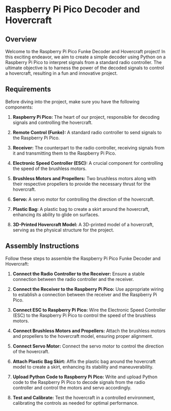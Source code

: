 # Raspberry Pi Pico Decoder and Hovercraft

## Overview

Welcome to the Raspberry Pi Pico Funke Decoder and Hovercraft project! In this exciting endeavor, we aim to create a simple decoder using Python on a Raspberry Pi Pico to interpret signals from a standard radio controller. The ultimate objective is to harness the power of the decoded signals to control a hovercraft, resulting in a fun and innovative project.

## Requirements

Before diving into the project, make sure you have the following components:

1. **Raspberry Pi Pico:** The heart of our project, responsible for decoding signals and controlling the hovercraft.

2. **Remote Control (Funke):** A standard radio controller to send signals to the Raspberry Pi Pico.

3. **Receiver:** The counterpart to the radio controller, receiving signals from it and transmitting them to the Raspberry Pi Pico.

4. **Electronic Speed Controller (ESC):** A crucial component for controlling the speed of the brushless motors.

5. **Brushless Motors and Propellers:** Two brushless motors along with their respective propellers to provide the necessary thrust for the hovercraft.

6. **Servo:** A servo motor for controlling the direction of the hovercraft.

7. **Plastic Bag:** A plastic bag to create a skirt around the hovercraft, enhancing its ability to glide on surfaces.

8. **3D-Printed Hovercraft Model:** A 3D-printed model of a hovercraft, serving as the physical structure for the project.

## Assembly Instructions

Follow these steps to assemble the Raspberry Pi Pico Funke Decoder and Hovercraft:

1. **Connect the Radio Controller to the Receiver:** Ensure a stable connection between the radio controller and the receiver.

2. **Connect the Receiver to the Raspberry Pi Pico:** Use appropriate wiring to establish a connection between the receiver and the Raspberry Pi Pico.

3. **Connect ESC to Raspberry Pi Pico:** Wire the Electronic Speed Controller (ESC) to the Raspberry Pi Pico to control the speed of the brushless motors.

4. **Connect Brushless Motors and Propellers:** Attach the brushless motors and propellers to the hovercraft model, ensuring proper alignment.

5. **Connect Servo Motor:** Connect the servo motor to control the direction of the hovercraft.

6. **Attach Plastic Bag Skirt:** Affix the plastic bag around the hovercraft model to create a skirt, enhancing its stability and maneuverability.

7. **Upload Python Code to Raspberry Pi Pico:** Write and upload Python code to the Raspberry Pi Pico to decode signals from the radio controller and control the motors and servo accordingly.

8. **Test and Calibrate:** Test the hovercraft in a controlled environment, calibrating the controls as needed for optimal performance.
